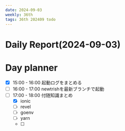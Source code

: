 ```yaml
---
date: 2024-09-03
weekly: 36th
tags: 36th 202409 todo
---
```

# Daily Report(2024-09-03)


# Day planner

- [x] 15:00 - 16:00 起動ログをまとめる
- [ ] 16:00 - 17:00 newtrishを最新ブランチで起動
- [ ] 17:00 - 18:00 付随知識まとめ
	- [x] ionic
	- [ ] revel
	- [ ] goenv
	- [ ] yarn
	- [ ] 